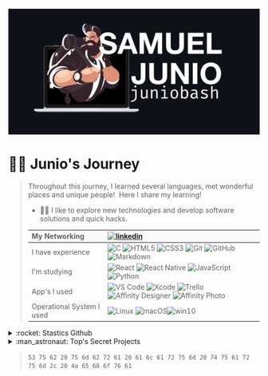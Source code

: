 
![JunioBahs](assets/profile.png)
# :man_technologist: Junio's Journey&nbsp; 
> Throughout this journey, I learned several languages, met wonderful places and unique people!&nbsp; 
> Here I share my learning!
> - **:man_technologist:** I like to explore new technologies and develop software solutions and quick hacks.&nbsp;
>
> 
> | **My Networking**             |[![linkedin](https://img.shields.io/badge/LinkedIn-0077B5?style=for-the-badge&logo=linkedin&logoColor=white)](https://www.linkedin.com/in/juniobash/)|
> | :---                      | :--- |
> | I have experience         | ![C](https://img.shields.io/badge/C-00599C?style=for-the-badge&logo=c&logoColor=white) ![HTML5](https://img.shields.io/badge/HTML5-E34F26?style=for-the-badge&logo=html5&logoColor=white) ![CSS3](https://img.shields.io/badge/CSS3-1572B6?style=for-the-badge&logo=css3&logoColor=white) ![Git](https://img.shields.io/badge/git-%23F05033.svg?style=for-the-badge&logo=git&logoColor=white) ![GitHub](https://img.shields.io/badge/GitHub-100000?style=for-the-badge&logo=github&logoColor=white) ![Markdown](https://img.shields.io/badge/Markdown-000000?style=for-the-badge&logo=markdown&logoColor=white) |
> | I'm studying              | ![React](https://img.shields.io/badge/React-20232A?style=for-the-badge&logo=react&logoColor=61DAFB) ![React Native](https://img.shields.io/badge/React_Native-20232A?style=for-the-badge&logo=react&logoColor=61DAFB) ![JavaScript](https://img.shields.io/badge/JavaScript-F7DF1E?style=for-the-badge&logo=javascript&logoColor=black) ![Python](https://img.shields.io/badge/Python-14354C?style=for-the-badge&logo=python&logoColor=white) |
> | App's I used              | ![VS Code](https://img.shields.io/badge/Visual%20Studio-5C2D91.svg?style=for-the-badge&logo=visual-studio&logoColor=white) ![Xcode](https://img.shields.io/badge/Xcode-007ACC?style=for-the-badge&logo=Xcode&logoColor=white) ![Trello](https://img.shields.io/badge/Trello-%23026AA7.svg?style=for-the-badge&logo=Trello&logoColor=white) ![Affinity Designer](https://img.shields.io/badge/affinity%20desginer-%231B72BE.svg?style=for-the-badge&logo=affinity-designer&logoColor=white) ![Affinity Photo](https://img.shields.io/badge/affinityphoto-%237E4DD2.svg?style=for-the-badge&logo=affinity-photo&logoColor=white)|
> | Operational System I used | ![Linux](https://img.shields.io/badge/Linux-FCC624?style=for-the-badge&logo=linux&logoColor=black) ![macOS](https://img.shields.io/badge/mac%20os-000000?style=for-the-badge&logo=apple&logoColor=white)![win10](https://img.shields.io/badge/Windows-0078D6?style=for-the-badge&logo=windows&logoColor=white)  |
> 
<details>
  <summary>:rocket: Stastics Github </summary>
> ![](https://github-readme-stats.vercel.app/api?username=juniobash&show_icons=true&theme=github_dark)&nbsp;
> ![](https://github-readme-stats.vercel.app/api/top-langs/?username=juniobash&langs_count=7&hide_border=true&layout=compact&theme=github_dark)&nbsp;
</details>

<details> 
<summary> :man_astronaut: Top's Secret Projects</summary>
  <img src="https://github-readme-stats.vercel.app/api/pin/?username=juniobash&repo=backpack&theme=github_dark"/>
  <img src="https://github-readme-stats.vercel.app/api/pin/?username=juniobash&repo=webDeveloper&theme=github_dark"/>
</details>

> `53 75 62 20 75 6d 62 72 61 20 61 6c 61 72 75 6d 20 74 75 61 72 75 6d 2c 20 4a 65 68 6f 76 61`
